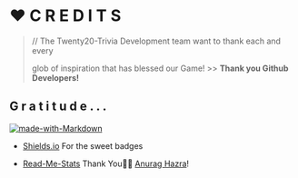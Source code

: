 # ❤️ C R E D I T S

> // The Twenty20-Trivia Development team want to thank each and every
>
> glob of inspiration that has blessed our Game!  >> **Thank you Github Developers!**

## G r a t i t u d e . . .

[![made-with-Markdown](https://img.shields.io/badge/Made%20with-Markdown-1f425f.svg)](http://commonmark.org)

+ [Shields.io](https://shields.io/) For the sweet badges

* [Read-Me-Stats](https://github.com/anuraghazra/github-readme-stats#github-extra-pins) Thank You🙏🏾 [Anurag Hazra](https://github.com/anuraghazra)!

